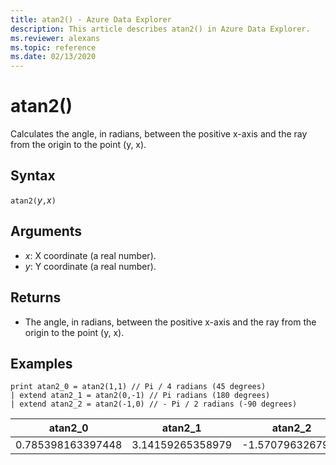 ```yaml
---
title: atan2() - Azure Data Explorer
description: This article describes atan2() in Azure Data Explorer.
ms.reviewer: alexans
ms.topic: reference
ms.date: 02/13/2020
---
```

# atan2()

Calculates the angle, in radians, between the positive x-axis and the ray from the origin to the point (y, x).

## Syntax

`atan2(`*y*`,`*x*`)`

## Arguments

* *x*: X coordinate (a real number).
* *y*: Y coordinate (a real number).

## Returns

* The angle, in radians, between the positive x-axis and the ray from the origin to the point (y, x).

## Examples

```kusto
print atan2_0 = atan2(1,1) // Pi / 4 radians (45 degrees)
| extend atan2_1 = atan2(0,-1) // Pi radians (180 degrees)
| extend atan2_2 = atan2(-1,0) // - Pi / 2 radians (-90 degrees)
```

|atan2_0|atan2_1|atan2_2|
|---|---|---|
|0.785398163397448|3.14159265358979|-1.5707963267949|
